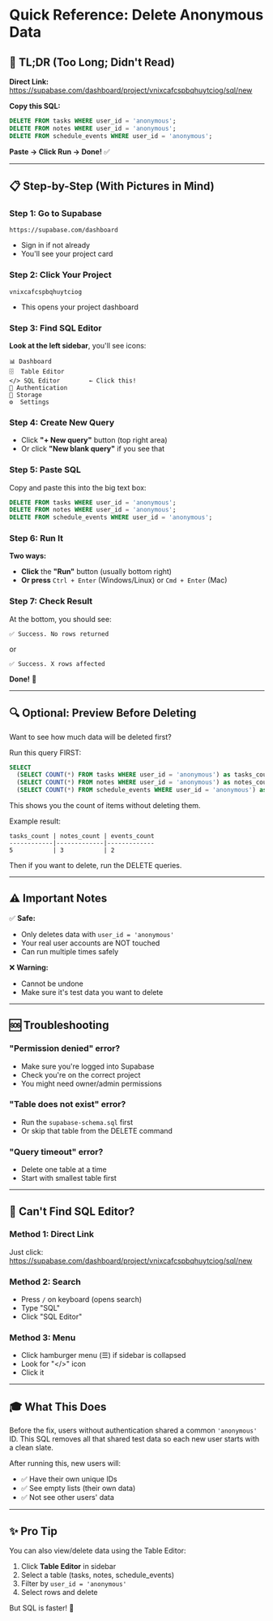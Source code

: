 # Quick Reference: Delete Anonymous Data

## 🎯 TL;DR (Too Long; Didn't Read)

**Direct Link:** https://supabase.com/dashboard/project/vnixcafcspbqhuytciog/sql/new

**Copy this SQL:**
```sql
DELETE FROM tasks WHERE user_id = 'anonymous';
DELETE FROM notes WHERE user_id = 'anonymous';
DELETE FROM schedule_events WHERE user_id = 'anonymous';
```

**Paste → Click Run → Done!** ✅

---

## 📋 Step-by-Step (With Pictures in Mind)

### Step 1: Go to Supabase
```
https://supabase.com/dashboard
```
- Sign in if not already
- You'll see your project card

### Step 2: Click Your Project
```
vnixcafcspbqhuytciog
```
- This opens your project dashboard

### Step 3: Find SQL Editor
**Look at the left sidebar**, you'll see icons:
```
📊 Dashboard
🗄️  Table Editor
</> SQL Editor        ← Click this!
🔐 Authentication
📁 Storage
⚙️  Settings
```

### Step 4: Create New Query
- Click **"+ New query"** button (top right area)
- Or click **"New blank query"** if you see that

### Step 5: Paste SQL
Copy and paste this into the big text box:
```sql
DELETE FROM tasks WHERE user_id = 'anonymous';
DELETE FROM notes WHERE user_id = 'anonymous';
DELETE FROM schedule_events WHERE user_id = 'anonymous';
```

### Step 6: Run It
**Two ways:**
- **Click** the **"Run"** button (usually bottom right)
- **Or press** `Ctrl + Enter` (Windows/Linux) or `Cmd + Enter` (Mac)

### Step 7: Check Result
At the bottom, you should see:
```
✅ Success. No rows returned
```
or
```
✅ Success. X rows affected
```

**Done!** 🎉

---

## 🔍 Optional: Preview Before Deleting

Want to see how much data will be deleted first?

Run this query FIRST:
```sql
SELECT 
  (SELECT COUNT(*) FROM tasks WHERE user_id = 'anonymous') as tasks_count,
  (SELECT COUNT(*) FROM notes WHERE user_id = 'anonymous') as notes_count,
  (SELECT COUNT(*) FROM schedule_events WHERE user_id = 'anonymous') as events_count;
```

This shows you the count of items without deleting them.

Example result:
```
tasks_count | notes_count | events_count
------------|-------------|-------------
5           | 3           | 2
```

Then if you want to delete, run the DELETE queries.

---

## ⚠️ Important Notes

✅ **Safe:**
- Only deletes data with `user_id = 'anonymous'`
- Your real user accounts are NOT touched
- Can run multiple times safely

❌ **Warning:**
- Cannot be undone
- Make sure it's test data you want to delete

---

## 🆘 Troubleshooting

### "Permission denied" error?
- Make sure you're logged into Supabase
- Check you're on the correct project
- You might need owner/admin permissions

### "Table does not exist" error?
- Run the `supabase-schema.sql` first
- Or skip that table from the DELETE command

### "Query timeout" error?
- Delete one table at a time
- Start with smallest table first

---

## 📱 Can't Find SQL Editor?

### Method 1: Direct Link
Just click: https://supabase.com/dashboard/project/vnixcafcspbqhuytciog/sql/new

### Method 2: Search
- Press `/` on keyboard (opens search)
- Type "SQL"
- Click "SQL Editor"

### Method 3: Menu
- Click hamburger menu (☰) if sidebar is collapsed
- Look for "</>" icon
- Click it

---

## 🎓 What This Does

Before the fix, users without authentication shared a common `'anonymous'` ID. This SQL removes all that shared test data so each new user starts with a clean slate.

After running this, new users will:
- ✅ Have their own unique IDs
- ✅ See empty lists (their own data)
- ✅ Not see other users' data

---

## ✨ Pro Tip

You can also view/delete data using the Table Editor:
1. Click **Table Editor** in sidebar
2. Select a table (tasks, notes, schedule_events)
3. Filter by `user_id = 'anonymous'`
4. Select rows and delete

But SQL is faster! 🚀
